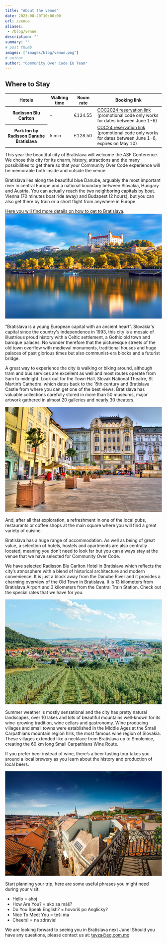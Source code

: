 ```yaml
---
title: "About the venue"
date: 2023-08-20T10:00:00
url: /venue
aliases:
 - /blog/venue
description: ""
summary: ""
# post thumb
images: ["images/blog/venue.png"]
# author
author: "Community Over Code EU Team"
---
```


<a id="lodging"></a>
<h2 id="discounts" class="mb-4">Where to Stay</h2>



<table class="table table-dark mb-4" style="background-color: transparent !important;">
    <tr>
      <th scope="col">Hotels</th>
      <th scope="col">Walking time</th>
      <th scope="col">Room rate</th>
      <th scope="col">Booking link</th>
    </tr>
  <tbody>
    <tr>
      <th scope="row">Radisson Blu Carlton</th>
      <td>-</td>
      <td>€134.55</td>
      <td><a href="http://tinyurl.com/mupc3fhk" target="_blank">COC2024 reservation link</a><br>(promotional code only works for dates between June 1-6)</td>
    </tr>
    <tr>
      <th scope="row">Park Inn by Radisson Danube Bratislava</th>
      <td>5 min</td>
      <td>€128.50</td>
      <td><a href="https://www.radissonhotels.com/en-us/booking/room-display?checkInDate=2024-06-01&checkOutDate=2024-06-06&searchType=pac&promotionCode=NSHINC&voucher=&taxIncludedRegion=true&adults%5B%5D=1&children%5B%5D=0&aoc%5B%5D=NaN&paymentType=onlyCash&hotelCode=SKBTSDAN" target="_blank">COC24 reservation link</a><br>(promotional code only works for dates between June 1-6, expires on May 10)</td>
    </tr>
  </tbody>
</table>

   

  <div class="d-flex flex-wrap justify-content-between mb-3">
    <div class="col-lg-6">
      <p>This year the beautiful city of Bratislava will welcome the ASF Conference. We chose this city for its charm, history, attractions and the many possibilities to get there so that your Community Over Code experience will be memorable both inside and outside the venue.</p>
      <p>Bratislava lies along the beautiful blue Danube, arguably the most important river in central Europe and a national boundary between Slovakia, Hungary and Austria. You can actually reach the two neighboring capitals by boat. Vienna (70 minutes boat ride away) and Budapest (2 hours), but you can also get there by train or a short flight from anywhere in Europe.</p>
      <a href="/how-to-get-there">Here you will find more details on how to get to Bratislava</a>.
    </div>
    <div class="col-lg-5">
      <img class="img-fluid mb-4" src="/images/blog/images-bratislava1.jpg">
    </div>
  </div>

  <div class="d-flex flex-wrap justify-content-between mb-3">
    <div class="col-lg-6">
      <p>“Bratislava is a young European capital with an ancient heart”. Slovakia's capital since the country's independence in 1993, this city is a mosaic of illustrious proud history with a Celtic settlement, a Gothic old town and baroque palaces. No wonder therefore that the picturesque streets of the old town overflow with medieval monuments, traditional houses and huge palaces of past glorious times but also communist-era blocks and a futurist bridge.</p>
      <p>A great way to experience the city is walking or biking around, although tram and bus services are excellent as well and most routes operate from 5am to midnight. Look out for the Town Hall, Slovak National Theatre, St Martin’s Cathedral which dates back to the 15th century and Bratislava Castle from where you can get one of the best views. Bratislava has valuable collections carefully stored in more than 50 museums, major artwork gathered in almost 20 galleries and nearly 30 theaters.</p>
    </div>
    <div class="col-lg-5">
      <img class="img-fluid mb-4" src="/images/blog/images-bratislava2.jpg">
    </div>
  </div>

  <div class="d-flex flex-wrap justify-content-between mb-3">
    <div class="col-lg-6">
      <p>And, after all that exploration, a refreshment in one of the local pubs, restaurants or coffee shops at the main square where you will find a great variety of cuisine.</p>
      <p>Bratislava has a huge range of accommodation. As well as being of great value, a selection of hotels, hostels and apartments are also centrally located, meaning you don’t need to look far but you can always stay at the venue that we have selected for Community Over Code.</p>
      <p>We have selected Radisson Blu Carlton Hotel in Bratislava which reflects the city’s atmosphere with a blend of historical architecture and modern convenience. It is just a block away from the Danube River and it provides a charming overview of the Old Town in Bratislava. It is 13 kilometers from Bratislava Airport and 3 kilometers from the Central Train Station. Check out the special rates that we have for you.</p>
    </div>
    <div class="col-lg-5">
      <img class="img-fluid mb-4" src="/images/blog/images-bratislava3.jpg">
    </div>
  </div>

  <div class="d-flex flex-wrap justify-content-between mb-3">
    <div class="col-lg-6">
      <p>Summer weather is mostly sensational and the city has pretty natural landscapes, over 10 lakes and lots of beautiful mountains well-known for its wine-growing tradition, wine cellars and gastronomy. Wine producing villages and small towns were established in the Middle Ages at  the Small Carpathians mountain region hills, the most famous wine region of Slovakia. These villages extended like a necklace from Bratislava up to Smolenice, creating the 60 km long Small Carpathians Wine Route.</p>
      <p>If you prefer beer instead of wine, there’s a beer tasting tour takes you around a local brewery as you learn about the history and production of local beers.</p>
    </div>
    <div class="col-lg-5">
      <img class="img-fluid mb-4" src="/images/blog/image3.webp">
    </div>
  </div>


Start planning your trip, here are some useful phrases you might need during your visit: 

* Hello = ahoj
* How Are You? = ako sa máš?
* Do You Speak English? = hovoríš po Anglicky?
* Nice To Meet You = teši ma
* Cheers! = na zdravie!

We are looking forward to seeing you in Bratislava next June! Should you have any questions, please contact us at: teyza@sg.com.mx


